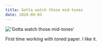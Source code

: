 ```yaml
---
title: Gotta watch those mid-tones
date: 2020-09-03
---
```


!['Gotta watch those mid-tones'](/Midtone-portrait.jpeg)

First time working with toned paper. I like it.